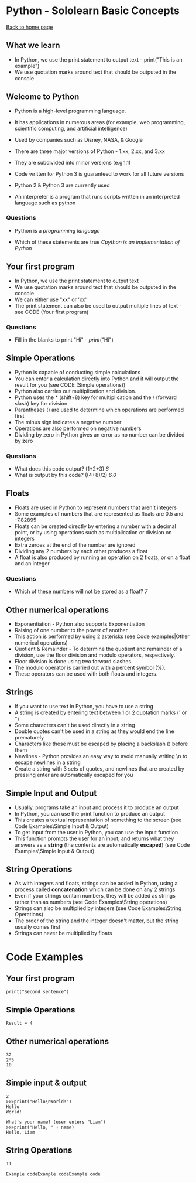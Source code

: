 # Python - Sololearn Basic Concepts

[Back to home page](http://irisdroidology.github.io/droidos-python)

## What we learn
* In Python, we use the print statement to output text - print("This is an example")
* We use quotation marks around text that should be outputed in the console

## Welcome to Python
* Python is a high-level programming language.
* It has applications in numerous areas (for example, web programming, scientific computing, and artificial intelligence)
* Used by companies such as Disney, NASA, & Google

* There are three major versions of Python - 1.xx, 2.xx, and 3.xx
* They are subdivided into minor versions (e.g.1.1)
* Code written for Python 3 is guaranteed to work for all future versions
* Python 2 & Python 3 are currently used
* An interpreter is a program that runs scripts written in an interpreted language such as python

### Questions
* Python is a *programming language*

* Which of these statements are true *Cpython is an implementation of Python*

## Your first program
* In Python, we use the print statement to output text
* We use quotation marks around text that should be outputed in the console
* We can either use "xx" or 'xx'
* The print statement can also be used to output multiple lines of text - see CODE (Your first program)

### Questions
* Fill in the blanks to print "Hi" - *print*("Hi")

## Simple Operations
* Python is capable of conducting simple calculations
* You can enter a calculation directly into Python and it will output the result for you  (see CODE (Simple operations))
* Python also carries out multiplication and division. 
* Python uses the * (shift+8) key for multiplication and the / (forward slash) key for division
* Parantheses () are used to determine which operations are performed first
* The minus sign indicates a negative number
* Operations are also performed on negative numbers
* Dividing by zero in Python gives an error as no number can be divided by zero

### Questions
* What does this code output? (1+2+3) *6*
* What is output by this code? ((4+8)/2) *6.0*

## Floats
* Floats are used in Python to represent numbers that aren't integers
* Some examples of numbers that are represented as floats are 0.5 and -7.82895
* Floats can be created directly by entering a number with a decimal point, or  by using operations such as multiplication or division on integers
* Extra zeroes at the end of the number are ignored
* Dividing any 2 numbers by each other produces a float
* A float is also produced by running an operation on 2 floats, or on a float and an integer

### Questions
* Which of these numbers will not be stored as a float? *7*

## Other numerical operations
* Exponentiation - Python also supports Exponentiation
* Raising of one number to the power of another
* This action is performed by using 2 asterisks (see Code examples|Other numerical operations)
* Quotient & Remainder - To determine the quotient and remainder of a division, use the floor division and modulo operators, respectively.
* Floor division is done using two forward slashes.
* The modulo operator is carried out with a percent symbol (%).
* These operators can be used with both floats and integers.

## Strings
* If you want to use text in Python, you have to use a string
* A string is created by entering text between 1 or 2 quotation marks (' or ")
* Some characters can't be used directly in a string
* Double quotes can't be used in a string as they would end the line prematurely
* Characters like these must be escaped by placing a backslash (\) before them
* Newlines - Python provides an easy way to avoid manually writing \n to escape newlines in a string
* Create a string with 3 sets of quotes, and newlines that are created by pressing enter are automatically escaped for you

## Simple Input and Output
* Usually, programs take an input and process it to produce an output
* In Python, you can use the print function to produce an output
* This creates a textual representation of something to the screen (see Code Examples\Simple Input & Output)
* To get input from the user in Python, you can use the input function
* This function prompts the user for an input, and returns what they answers as a __string__ (the contents are automatically __escaped__) (see Code Examples\Simple Input & Output)

## String Operations
* As with integers and floats, strings can be added in Python, using a process called __concatenation__ which can be done on any 2 strings
* Even if your strings contain numbers, they will be added as strings rather than as numbers (see Code Examples\String operations)
* Strings can also be multiplied by integers (see Code Examples\String Operations)
* The order of the string and the integer doesn't matter, but the string usually comes first
* Strings can never be multiplied by floats

# Code Examples

## Your first program

```print("Hello World")
print("Second sentence")
```

## Simple Operations
```2+2
Result = 4
```
## Other numerical operations
```2**5
32
2*5
10
```

## Simple input & output
```>>>print(1+1)
2
>>>print("Hello\nWorld!")
Hello
World!
```

```>>>name = input("What's your name?")
What's your name? (user enters "Liam")
>>>print("Hello, " + name)
Hello, Liam
```

## String Operations
```print("1" + "1")
11
```

```print("Example code" * 3)
Example codeExample codeExample code
```

